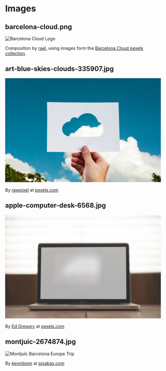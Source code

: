 # Images

## barcelona-cloud.png

![Barcelona Cloud Logo](barcelona-cloud.png)

Composition by [rael](https://github.com/raelga), using images form the [Barcelona Cloud pexels collection](https://www.pexels.com/collections/barcelona-cloud-mffwo85/).

## art-blue-skies-clouds-335907.jpg

![Blue Skies Clouds Cut Fingers](art-blue-skies-clouds-335907.jpg)

By [rawpixel](https://www.pexels.com/@rawpixel) at [pexels.com](https://www.pexels.com/photo/blue-skies-clouds-cut-fingers-335907/)


## apple-computer-desk-6568.jpg

![Open Laptop On Wooden Desk With Black White Screen](apple-computer-desk-6568.jpg)

By [Ed Gregory](http://stokpic.com/project/open-laptop-on-wooden-desk-with-black-white-screen/) at [pexels.com](https://www.pexels.com/photo/apple-desk-laptop-macbook-6568/)

## montjuic-2674874.jpg

![Montjuïc Barcelona Europe Trip](montjuic-2674874.jpg)

By [kevinbism](https://pixabay.com/en/users/kevinbism-1821196/) at [pixabay.com](https://pixabay.com/en/montjuïc-barcelona-europe-trip-2674874/)